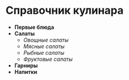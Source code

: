# __Справочник кулинара__
* __Первые блюда__
* __Салаты__
    * _*Овощные салаты*_
    * _*Мясные салаты*_
    * _*Рыбные салаты*_
    * _*Фруктовые салаты*_
* __Гарниры__
* __Напитки__